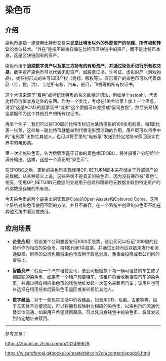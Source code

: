 # 染色币

## 介绍

染色币是指一组使用比特币交易来**记录比特币以外的外部资产的创建、所有权和转让**的类似技术。“外在”是指不直接存储在比特币区块链中的资产，而不是比特币本身，这是区块链固有的资产。

染色币用于**追踪数字资产以及第三方持有的有形资产，并通过染色币进行所有权交易**。数字资产染色币可以代表无形资产，如股票证书，许可证，虚拟财产（游戏物品），或任何形式的许可知识产权（商标，版权等）。有形资产的染色币可以代表商品（金，银，油），土地所有权，汽车，船只，飞机等的所有权证书。

这个术语来源于“着色”或标记比特币的名义数量的想法，例如单个satoshi，代表比特币价值本身之外的东西。作为一个类比，考虑在1美金钞票上加上一个信息，说明“这是ACME的股票证书”或者“这个票据可以兑换成1盎司白银”，然后交易1美金票据作为这个其他资产的所有权证书。

再举个例子：我们可以将100聪的比特币标记为某场电影的100张电影票，每1聪代表一张票，这样每一聪比特币就能做到代替电影票流动的作用，用户既可以将手中的“电影票”出售给其他人，也可以将手里的“电影票”发送到特定地址来赎回现实世界中的电影票。

第一次实施染色币，名为增强型基于订单的着色或EPOBC，将外部资产分配给1个满分输出。这样，这是一个真正的“染色币”。

在EPOBC之后，更新的染色币实现使用OP_RETURN脚本来存储关于外部资产的元数据。从某种意义上说，这些系统不是真正的染色币，因为没有硬币被“着色”。相反，使用OP_RETURN元数据的交易用于创建和跟踪将元数据关联到特定资产的外部数据存储的所有权。

今天染色币的两个最突出的实现是Colu的Open Assets和Coloured Coins。这两个系统对染色币使用不同的方法，并且不兼容。在一个系统中创建的染色币不能在其他系统中看到或使用。

## 应用场景

* **企业应用**：假设某个公司想要发行1000手股票，该公司可以标记1000聪的比特币作为相应的染色币，每1聪代表1手股票，并通过比特币区块链来发行和流通股票。同样的公司也能将染色币应用于股息分发，董事会投票或者公司间的贸易上。

* **智能资产**：假设一个汽车租赁公司，该公司根据旗下每一辆可租赁的车生成了相应聪的染色币，如果有一个租户想要租车，该租户将会收到相应汽车的染色币，并通过拥有相应染色币的钱包地址发起一次签名来租用汽车；该用户也可以选择在租用结束后将染色币退回或者转租给其他人。

* **数字藏品**：对于一些现实生活中的收藏品，如音乐CD，名画，古董等等，由于其实体不方便流动，可以将拥有权映射为相应的染色币，以染色币的流通代替实体流通，如果用户希望赎回藏品，可以凭自身钱包中的染色币，将其发送到特定地址来赎回。

***

参考文章：

 https://zhuanlan.zhihu.com/p/132486878

https://wizardforcel.gitbooks.io/masterbitcoin2cn/content/appdx8.html         